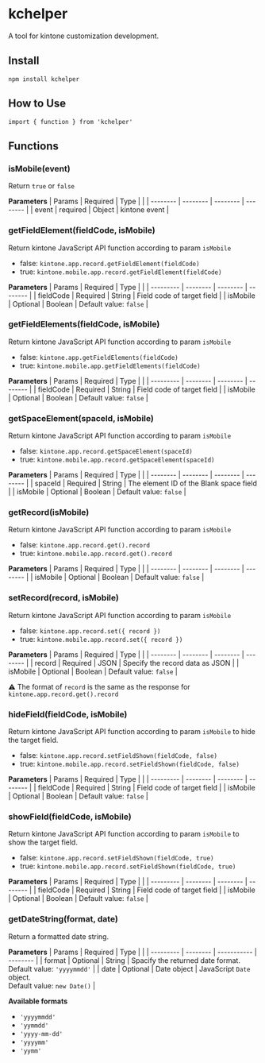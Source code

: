 # kchelper
A tool for kintone customization development.

## Install
```
npm install kchelper
```

## How to Use
```
import { function } from 'kchelper'
```

## Functions

### isMobile(event)
Return `true` or `false`

**Parameters**
| Params   | Required | Type     |          |
| -------- | -------- | -------- | -------- |
| event    | required | Object   | kintone event |

### getFieldElement(fieldCode, isMobile)
Return kintone JavaScript API function according to param `isMobile` 
- false: `kintone.app.record.getFieldElement(fieldCode)`
- true: `kintone.mobile.app.record.getFieldElement(fieldCode)`

**Parameters**
| Params    | Required | Type     |          |
| --------- | -------- | -------- | -------- |
| fieldCode | Required | String   | Field code of target field |
| isMobile  | Optional | Boolean  | Default value: `false` |

### getFieldElements(fieldCode, isMobile)
Return kintone JavaScript API function according to param `isMobile` 
- false: `kintone.app.getFieldElements(fieldCode)`
- true: `kintone.mobile.app.getFieldElements(fieldCode)`

**Parameters**
| Params    | Required | Type     |          |
| --------- | -------- | -------- | -------- |
| fieldCode | Required | String   | Field code of target field |
| isMobile  | Optional | Boolean  | Default value: `false` |

### getSpaceElement(spaceId, isMobile)
Return kintone JavaScript API function according to param `isMobile` 
- false: `kintone.app.record.getSpaceElement(spaceId)`
- true: `kintone.mobile.app.record.getSpaceElement(spaceId)`

**Parameters**
| Params   | Required | Type     |          |
| -------- | -------- | -------- | -------- |
| spaceId  | Required | String   | The element ID of the Blank space field |
| isMobile | Optional | Boolean  | Default value: `false` |

### getRecord(isMobile)
Return kintone JavaScript API function according to param `isMobile` 
- false: `kintone.app.record.get().record`
- true: `kintone.mobile.app.record.get().record`

**Parameters**
| Params   | Required | Type     |          |
| -------- | -------- | -------- | -------- |
| isMobile | Optional | Boolean  | Default value: `false` |

### setRecord(record, isMobile)
Return kintone JavaScript API function according to param `isMobile` 
- false: `kintone.app.record.set({ record })`
- true: `kintone.mobile.app.record.set({ record })`

**Parameters**
| Params   | Required | Type     |          |
| -------- | -------- | -------- | -------- |
| record   | Required | JSON     | Specify the record data as JSON |
| isMobile | Optional | Boolean  | Default value: `false` |

:warning: The format of `record` is the same as the response for `kintone.app.record.get().record`

### hideField(fieldCode, isMobile)
Return kintone JavaScript API function according to param `isMobile` to hide the target field.
- false: `kintone.app.record.setFieldShown(fieldCode, false)`
- true: `kintone.mobile.app.record.setFieldShown(fieldCode, false)`

**Parameters**
| Params    | Required | Type     |          |
| --------- | -------- | -------- | -------- |
| fieldCode | Required | String   | Field code of target field |
| isMobile  | Optional | Boolean  | Default value: `false` |

### showField(fieldCode, isMobile)
Return kintone JavaScript API function according to param `isMobile` to show the target field.
- false: `kintone.app.record.setFieldShown(fieldCode, true)`
- true: `kintone.mobile.app.record.setFieldShown(fieldCode, true)`

**Parameters**
| Params    | Required | Type     |          |
| --------- | -------- | -------- | -------- |
| fieldCode | Required | String   | Field code of target field |
| isMobile  | Optional | Boolean  | Default value: `false` |

### getDateString(format, date)
Return a formatted date string.

**Parameters**
| Params    | Required | Type        |          |
| --------- | -------- | ----------- | -------- |
| format    | Optional | String      | Spacify the returned date format. </br>Default value: `'yyyymmdd'` |
| date      | Optional | Date object | JavaScript `Date` object. </br>Default value: `new Date()` |

**Available formats**
- `'yyyymmdd'`
- `'yymmdd'`
- `'yyyy-mm-dd'`
- `'yyyymm'`
- `'yymm'`